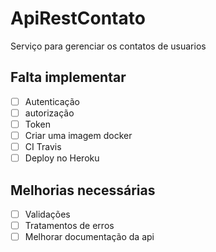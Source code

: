 # ApiRestContato
Serviço para gerenciar os contatos de usuarios


## Falta implementar
- [ ] Autenticação
- [ ] autorização
- [ ] Token
- [ ] Criar uma imagem docker
- [ ] CI Travis
- [ ] Deploy no Heroku

## Melhorias necessárias
- [ ] Validações
- [ ] Tratamentos de erros
- [ ] Melhorar documentação da api
